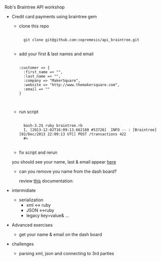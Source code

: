 
Rob's Braintree API workshop

+ Credit card payments using braintree gem

  * clone this repo

    <pre> <code>
      git clone git@github.com:copremesis/api_braintree.git
    </code> </pre>

  * add your first & last names and email
    
    <pre> <code>
    :customer => {
      :first_name => "",
      :last_name => "",
      :company => "MakerSquare",
      :website => "http://www.themakersquare.com",
      :email => ""
    }

    </code> </pre>
    

  * run script

    <pre> <code>
      bash-3.2$ ruby braintree.rb
      I, [2013-12-02T16:09:13.662180 #53726]  INFO -- : [Braintree] [02/Dec/2013 22:09:13 UTC] POST /transactions 422
      #<Braintree::ErrorResult params:{...} errors:<transaction/credit_card:[(81707) CVV must be 4 digits for American Express and 3 digits for other card types.], >>
    </code> </pre>

  * fix script and rerun

  you should see your name, last & email appear [here](http://dragonwrench.com:3003/transactions)


  * can you remove you name from the dash board?
    
    review [this](https://www.braintreepayments.com/docs/ruby/transactions/void) documentation:




+ intermidiate

  * serialization
    + xml <-> ruby
    + JSON <->ruby
    + legacy key=value& ...

+ Advanced exercises

  * get your name & email on the dash board

+ challenges
   
  * parsing xml, json and connecting to 3rd parties
